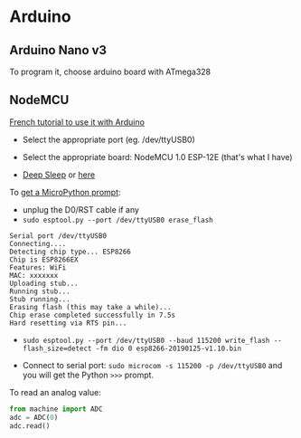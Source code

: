 # Arduino

## Arduino Nano v3

To program it, choose arduino board with ATmega328

## NodeMCU

[French tutorial to use it with Arduino](https://www.fais-le-toi-meme.fr/fr/electronique/tutoriel/programmes-arduino-executes-sur-esp8266-arduino-ide)

- Select the appropriate port (eg. /dev/ttyUSB0)
- Select the appropriate board: NodeMCU 1.0 ESP-12E (that's what I have)

- [Deep Sleep](https://www.losant.com/blog/making-the-esp8266-low-powered-with-deep-sleep) or [here](http://www.jerome-bernard.com/blog/2015/10/04/wifi-temperature-sensor-with-nodemcu-esp8266/)

To [get a MicroPython prompt](https://docs.micropython.org/en/latest/esp8266/tutorial/repl.html):

- unplug the D0/RST cable if any
- `sudo esptool.py --port /dev/ttyUSB0 erase_flash`

```
Serial port /dev/ttyUSB0
Connecting....
Detecting chip type... ESP8266
Chip is ESP8266EX
Features: WiFi
MAC: xxxxxxx
Uploading stub...
Running stub...
Stub running...
Erasing flash (this may take a while)...
Chip erase completed successfully in 7.5s
Hard resetting via RTS pin...
```

- `sudo esptool.py --port /dev/ttyUSB0 --baud 115200 write_flash --flash_size=detect -fm dio 0 esp8266-20190125-v1.10.bin`

- Connect to serial port: `sudo microcom -s 115200 -p /dev/ttyUSB0` and you will get the Python `>>>` prompt.


To read an analog value:

```python
from machine import ADC
adc = ADC(0)
adc.read()
```
